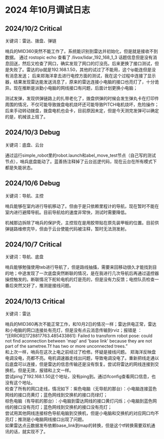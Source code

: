 # 2024 年10月调试日志

## 2024/10/2 Critical

关键词：雷达、拨盘、弹链

哨兵的MID360突然不能工作了。系统能识别到雷达并初始化，但是就是接收不到数据。
通过 rostopic echo 查看了 /livox/lidar_192_168_1_3 话题信息但是没有消息回送，然后又检查了网口，确实发现了网口的灯没亮。后来更换了接口测试，但是失败了。雷达的ip就是192.168.1.50，其他的试过了不能用，这个ip能连但是没有消息发送；
后来郑海洋拿去进行电控方面的测试，我在这个过程中连接了显示器，结果发现雷达能发送消息了，原来的雷达连接小电脑的接口也亮灯了，十分诡异。现在推断是派勤小电脑的网线接口有问题，后面计划更换小电脑；

测试发弹，发现供弹链路上的扎带老化了，拨盘供弹的时候会发生弹丸卡在打印件周围的情况，不仅可能导致拨盘电机烧坏还可能导致PITCH电机烧坏，危险操作；后来手动转动拨盘，拨盘电机也会卡，目前原因未定，但是今天测完发弹可以确定的是，机械该上班了。

## 2024/10/3 Debug

关键词：底盘、云台

通过运行simple_robot里的robot.launch和abel_move_test节点（自己写的测试节点），哨兵底盘能动了。蓝善扬注释掉了云台巡逻代码，现在云台在所有模式下都是失能状态。

## 2024/10/6 Debug

关键词：导航、主控

哨兵能够在室内进行导航移动了。但由于是只依赖里程计的导航，现在暂时不能在室内进行避障导航。目前导航给的速度非常快，测试时需要降低。

机械那边拆除了哨兵的保护壳，主控现在是用胶带贴在原先装甲板的位置。目前供弹链路维修完毕，但由于云台使能代码被注释，暂时无法测发射。

## 2024/10/7 Critical

关键词：导航、底盘

哨兵能够勉强使用teb进行导航了，但是路线抽搐，需要来回移动很久才能找到目的地；中途发现了一次底盘突然断联的情况，是在我进行几次导航后再通过遥控器操控触发的。断联情况下舵轮电机的灯是亮的，但是没有力反馈；电控队员检查一番后突然又好了，推测是接线问题。

## 2024/10/13 Critical

关键词：雷达

哨兵的MID360再次不能正常工作，和10月2日的情况一样；雷达供电正常，雷达和小电脑的网口连接处有亮灯，但是没有点云消息传输到rviz；报错是 ：\
“[ERROR][1728817763.485433861]: Failed to transform robot pose: could not find aconnection between 'map' and 'base link' because they are not part of the sametree.Tf has two or more unconnected trees.”\
和上次一样，哨兵在这次上电之前经过了检修。怀疑是接线问题。
郑海洋反映盘电调没电，亮都不亮。电机调速器走线出问题，导致电调没电了。重新把线走通以后底盘可以连接，但是雷达的信息传输还是没有恢复。尝试将雷达的网线连接到交换机，但是无效，报错和上文一样。\
尝试ping了192.168.1.50这个地址，没有ping到。通过ifconfig查看网口信息，也没有这个地址。\
检查了所有的网口走线，情况如下：紫色电脑（无导航的那台）：小电脑连接蓝色网线的接口亮黄灯；蓝色网线到交换机的接口亮绿灯；\
棕色电脑（有导航的那台）：小电脑到雷达网线的接口黄灯闪烁；小电脑到蓝色网线的接口没有亮灯；蓝色网线到交换机的接口没有亮灯；\
尝试用其他网线连接棕色导航电脑到交换机，但是小电脑和交换机的对应网口均不亮灯；推测是小电脑网线接口出现了问题。\
如果雷达点云数据发布依赖base_link到map的转换，但是这个tf转换需要双机通讯的话，就实现不了。

